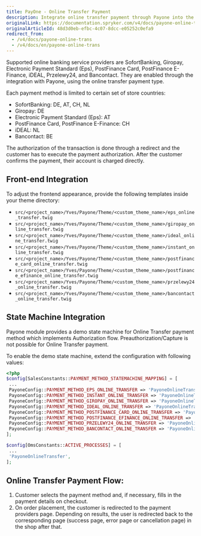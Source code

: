 ```yaml
---
title: PayOne - Online Transfer Payment
description: Integrate online transfer payment through Payone into the Spryker-based shop.
originalLink: https://documentation.spryker.com/v4/docs/payone-online-trans
originalArticleId: 48d3d0eb-efbc-4c07-8dcc-e05252c0efa9
redirect_from:
  - /v4/docs/payone-online-trans
  - /v4/docs/en/payone-online-trans
---
```


Supported online banking service providers are SofortBanking, Giropay, Electronic Payment Standard (Eps), PostFinance Card, PostFinance E-Finance, iDEAL, Przelewy24, and Bancontact. They are enabled  through the integration with Payone, using the online transfer payment type.

Each payment method is limited to certain set of store countries:

* SofortBanking: DE, AT, CH, NL
* Giropay: DE
* Electronic Payment Standard (Eps): AT
* PostFinance Card, PostFinance E-Finance: CH
* iDEAL: NL
* Bancontact: BE

The authorization of the transaction is done through a redirect and the customer has to execute the payment authorization. After the customer confirms the payment, their account is charged directly.

## Front-end Integration
To adjust the frontend appearance, provide the following templates inside your theme directory:

* `src/<project_name>/Yves/Payone/Theme/<custom_theme_name>/eps_online_transfer.twig`
* `src/<project_name>/Yves/Payone/Theme/<custom_theme_name>/giropay_online_transfer.twig`
* `src/<project_name>/Yves/Payone/Theme/<custom_theme_name>/ideal_online_transfer.twig`
* `src/<project_name>/Yves/Payone/Theme/<custom_theme_name>/instant_online_transfer.twig`
* `src/<project_name>/Yves/Payone/Theme/<custom_theme_name>/postfinance_card_online_transfer.twig`
* `src/<project_name>/Yves/Payone/Theme/<custom_theme_name>/postfinance_efinance_online_transfer.twig`
* `src/<project_name>/Yves/Payone/Theme/<custom_theme_name>/przelewy24_online_transfer.twig`
* `src/<project_name>/Yves/Payone/Theme/<custom_theme_name>/bancontact_online_transfer.twig`

## State Machine Integration
Payone module provides a demo state machine for Online Transfer payment method which implements Authorization flow. Preauthorization/Capture is not possible for Online Transfer payment.

To enable the demo state machine, extend the configuration with following values:
```php
<?php
$config[SalesConstants::PAYMENT_METHOD_STATEMACHINE_MAPPING] = [
 ...
 PayoneConfig::PAYMENT_METHOD_EPS_ONLINE_TRANSFER => 'PayoneOnlineTransfer',
 PayoneConfig::PAYMENT_METHOD_INSTANT_ONLINE_TRANSFER => 'PayoneOnlineTransfer',
 PayoneConfig::PAYMENT_METHOD_GIROPAY_ONLINE_TRANSFER => 'PayoneOnlineTransfer',
 PayoneConfig::PAYMENT_METHOD_IDEAL_ONLINE_TRANSFER => 'PayoneOnlineTransfer',
 PayoneConfig::PAYMENT_METHOD_POSTFINANCE_CARD_ONLINE_TRANSFER => 'PayoneOnlineTransfer',
 PayoneConfig::PAYMENT_METHOD_POSTFINANCE_EFINANCE_ONLINE_TRANSFER => 'PayoneOnlineTransfer',
 PayoneConfig::PAYMENT_METHOD_PRZELEWY24_ONLINE_TRANSFER => 'PayoneOnlineTransfer',
 PayoneConfig::PAYMENT_METHOD_BANCONTACT_ONLINE_TRANSFER => 'PayoneOnlineTransfer',
];

$config[OmsConstants::ACTIVE_PROCESSES] = [
 ...
 'PayoneOnlineTransfer',
];
```

## Online Transfer Payment Flow:
1. Customer selects the payment method and, if necessary, fills in the payment details on checkout.
2. On order placement, the customer is redirected to the payment providers page. Depending on results, the user is redirected back  to the corresponding page (success page, error page or cancellation page) in the shop after that.
